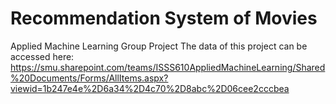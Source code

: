 # Recommendation System of Movies
 Applied Machine Learning Group Project
The data of this project can be accessed here:
https://smu.sharepoint.com/teams/ISSS610AppliedMachineLearning/Shared%20Documents/Forms/AllItems.aspx?viewid=1b247e4e%2D6a34%2D4c70%2D8abc%2D06cee2cccbea
